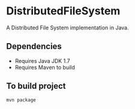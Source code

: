 # DistributedFileSystem
A Distributed File System implementation in Java.

## Dependencies
+ Requires Java JDK 1.7
+ Requires Maven to build

## To build project
    
    mvn package
